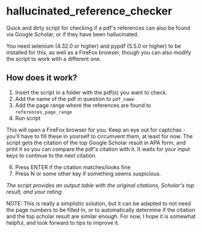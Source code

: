 # hallucinated_reference_checker
Quick and dirty script for checking if a pdf's references can also be found via Google Scholar, or if they have been hallucinated.

You need selenium (4.32.0 or higher) and pypdf (5.5.0 or higher) to be installed for this, as well as a FireFox browser, though you can also modify the script to work with a different one.

## How does it work?

1. Insert the script in a folder with the pdf(s) you want to check.
2. Add the name of the pdf in question to `pdf_name`
3. Add the page range where the references are found to `references_page_range`
4. Run script

This will open a FireFox browser for you. Keep an eye out for captchas - you'll have to fill these in yourself to circumvent them, at least for now. The script gets the citation of the top Google Scholar result in APA form, and print it so you can compare the pdf's citation with it. It waits for your input keys to continue to the next citation. 

6. Press ENTER if the citation matches/looks fine
7. Press N or some other key if something seems suspicious.

*The script provides an output table with the original citations, Scholar's top result, and your rating.*

NOTE: This is really a simplistic solution, but it can be adapted to not need the page numbers to be filled in, or to automatically determine if the citation and the top scholar result are similar enough. For now, I hope it is somewhat helpful, and look forward to tips to improve it.

